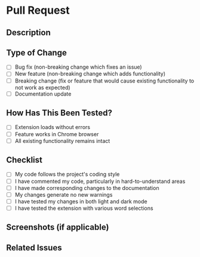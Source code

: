# Pull Request

## Description
<!-- Provide a brief description of your changes -->

## Type of Change
- [ ] Bug fix (non-breaking change which fixes an issue)
- [ ] New feature (non-breaking change which adds functionality)
- [ ] Breaking change (fix or feature that would cause existing functionality to not work as expected)
- [ ] Documentation update

## How Has This Been Tested?
<!-- Please describe the tests you ran to verify your changes -->
- [ ] Extension loads without errors
- [ ] Feature works in Chrome browser
- [ ] All existing functionality remains intact

## Checklist
- [ ] My code follows the project's coding style
- [ ] I have commented my code, particularly in hard-to-understand areas
- [ ] I have made corresponding changes to the documentation
- [ ] My changes generate no new warnings
- [ ] I have tested my changes in both light and dark mode
- [ ] I have tested the extension with various word selections

## Screenshots (if applicable)
<!-- Add screenshots here -->

## Related Issues
<!-- Link related issues here using #issue-number -->
